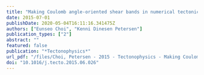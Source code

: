 ```yaml
---
title: "Making Coulomb angle-oriented shear bands in numerical tectonic models"
date: 2015-07-01
publishDate: 2020-05-04T16:11:16.341475Z
authors: ["Eunseo Choi", "Kenni Dinesen Petersen"]
publication_types: ["2"]
abstract: ""
featured: false
publication: "*Tectonophysics*"
url_pdf: "/files/Choi, Petersen - 2015 - Tectonophysics - Making Coulomb angle-oriented shear bands in numerical tectonic models(2).pdf"
doi: "10.1016/j.tecto.2015.06.026"
---
```


